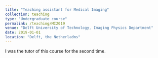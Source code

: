 ```yaml
---
title: "Teaching assistant for Medical Imaging"
collection: teaching
type: "Undergraduate course"
permalink: /teaching/MI2019
venue: "Delft University of Technology, Imaging Physics Department"
date: 2019-01-01
location: "Delft, the Netherladns"
---
```


I was the tutor of this course for the second time.

